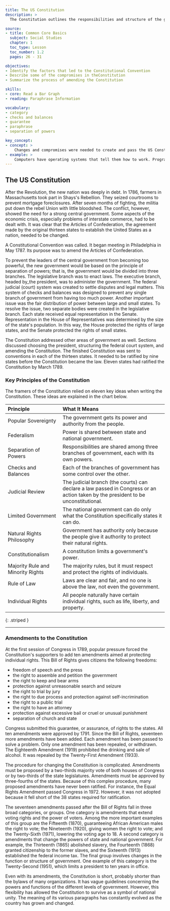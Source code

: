 ```yaml
---
title: The US Constitution
description: >
  The Constitution outlines the responsibilities and structure of the government. It also describes the rights of citizens. The Constitution can be changed, but changes have been made only a few times in more than two hundred years.

source:
- title: Common Core Basics
  subject: Social Studies
  chapter: 1
  toc_type: Lesson
  toc_number: 1.2
  pages: 26 - 31

objectives:
- Identify the factors that led to the Constitutional Convention
- Describe some of the compromises in theConstitution
- Summarize the process of amending the Constitution

skills:
- core: Read a Bar Graph
- reading: Paraphrase Information

vocabulary:
- category
- checks and balances
- guarantee
- paraphrase
- separation of powers

key_concept:
- concept: >
    Changes and compromises were needed to create and pass the US Constitution.
- example: >
    Computers have operating systems that tell them how to work. Programmers update the operating systems as they make improvements and see features that need to be changed. In a similar way, governments rely on operating systems. The United States tried one system that had several bugs in it. Then legislators made changes to the documents that defined the government. In this way, the system became more effective.
---
```

## The US Constitution

After the Revolution, the new nation was deeply in debt. In 1786, farmers in Massachusetts took part in Shays's Rebellion. They seized courtrooms to prevent mortgage foreclosures. After seven months of fighting, the militia put down the rebel Union with little bloodshed. The conflict, however, showed the need for a strong central government. Some aspects of the economic crisis, especially problems of interstate commerce, had to be dealt with. It was clear that the Articles of Confederation, the agreement made by the original thirteen states to establish the United States as a nation, needed to be changed.

A Constitutional Convention was called. It began meeting in Philadelphia in May 1787. Its purpose was to amend the Articles of Confederation.

To prevent the leaders of the central government from becoming too powerful, the new government would be based on the principle of separation of powers; that is, the government would be divided into three branches. The legislative branch was to enact laws. The executive branch, headed by_the president, was to administer the government. The federal judicial (court) system was created to settle disputes and legal matters. This system of checks and balances was designed to prevent any single branch.of government from having too much power. Another important issue was the fair distribution of power between large and small states. To resolve the issue, two separate bodies were created in the legislative branch. Each state received equal representation in the Senate. Representation in the House of Representatives was determined by the size of the state's population. In this way, the House protected the rights of large states, and the Senate protected the rights of small states.

The Constitution addressed other areas of government as well. Sections discussed choosing the president, structuring the federal court system, and amending the Constitution. The finished Constitution was sent to conventions in each of the thirteen states. It needed to be ratified by nine states before the Constitution became the law. Eleven states had ratified the Constitution by March 1789.

### Key Principles of the Constitution

The framers of the Constitution relied on eleven key ideas when writing the Constitution. These ideas are explained in the chart below.

| Principle | What It Means |
|:-|:-|
| Popular Sovereignty | The government gets its power and authority from the people. |
| Federalism | Power is shared between state and national government. |
| Separation of Powers | Responsibilities are shared among three branches of government, each with its own powers. |
| Checks and Balances | Each of the branches of government has some control over the other. |
| Judicial Review | The judicial branch (the courts) can declare a law passed in Congress or an action taken by the president to be unconstitutional. |
| Limited Government | The national government can do only what the Constitution specifically states it can do. |
| Natural Rights Philosophy | Government has authority only because the people give it authority to protect their natural rights. |
| Constitutionalism | A constitution limits a government's power. |
| Majority Rule and Minority Rights | The majority rules, but it must respect and protect the rights of individuals. |
| Rule of Law | Laws are clear and fair, and no one is above the law, not even the government. |
| Individual Rights | All people naturally have certain individual rights, such as life, liberty, and property. |
{: .striped }

---

### Amendments to the Constitution

At the first session of Congress in 1789, popular pressure forced the Constitution's supporters to add ten amendments aimed at protecting individual rights. This Bill of Rights gives citizens the following freedoms:

  * freedom of speech and the press
  * the right to assemble and petition the government
  * the right to keep and bear arms
  * protection against unreasonable search and seizure
  * the right to trial by jury  
  * the right to due process and protection against self-incrimination
  * the right to a public trial
  * the right to have an attorney
  * protection against excessive bail or cruel or unusual punishment
  * separation of church and state
  
Congress submitted this guarantee, or assurance, of rights to the states. All ten amendments were approved by 1791. Since the Bill of Rights, seventeen more amendments have been added. Each amendment has been passed to solve a problem. Only one amendment has been repealed, or withdrawn. The Eighteenth Amendment (1919) prohibited the drinking and sale of alcohol. It was repealed by the Twenty-First Amendment (1933).

The procedure for changing the Constitution is complicated. Amendments must be proposed by a two-thirds majority vote of both houses of Congress or by two-thirds of the state legislatures. Amendments must be approved by three-fourths of the states. Because of this complex procedure, many proposed amendments have never been ratified. For instance, the Equal Rights Amendment passed Congress in 1972. However, it was not adopted because it fell short of the 38 states required for ratification.

The seventeen amendments passed after the Bill of Rights fall in three broad categories, or groups. One category is amendments that extend voting rights and the power of voters. Among the more important examples of this group are the Fifteenth (1870), guaranteeing African American males the right to vote; the Nineteenth (1920), giving women the right to vote; and the Twenty-Sixth (1971), lowering the voting age to 18. A second category is amendments that change the powers of state and national government. For example, the Thirteenth (1865) abolished slavery, the Fourteenth (1868) granted citizenship to the former slaves, and the Sixteenth (1913) established the federal income tax. The final group involves changes in the function or structure of government. One example of this category is the Twenty-Second (1951), which limits a president to ten years in office.

Even with its amendments, the Constitution is short, probably shorter than the bylaws of many organizations. It has vague guidelines concerning the powers and functions of the different levels of government. However, this flexibility has allowed the Constitution to survive as a symbol of national unity. The meaning of its various paragraphs has constantly evolved as the country has grown and changed.